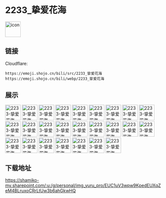 # 2233_挚爱花海
<img src="https://emoji.shojo.cn/bili/src/2233_挚爱花海/icon.png" width="50" height="50" alt="icon">

## 链接
Cloudflare:
```
https://emoji.shojo.cn/bili/src/2233_挚爱花海
https://emoji.shojo.cn/bili/webp/2233_挚爱花海
```
## 展示
<img src="https://emoji.shojo.cn/bili/src/2233_挚爱花海/2233-挚爱花海-awsl.png" width="50" height="50" alt="2233-挚爱花海-awsl">
<img src="https://emoji.shojo.cn/bili/src/2233_挚爱花海/2233-挚爱花海-爱了.png" width="50" height="50" alt="2233-挚爱花海-爱了">
<img src="https://emoji.shojo.cn/bili/src/2233_挚爱花海/2233-挚爱花海-抱走.png" width="50" height="50" alt="2233-挚爱花海-抱走">
<img src="https://emoji.shojo.cn/bili/src/2233_挚爱花海/2233-挚爱花海-躲起来.png" width="50" height="50" alt="2233-挚爱花海-躲起来">
<img src="https://emoji.shojo.cn/bili/src/2233_挚爱花海/2233-挚爱花海-给你.png" width="50" height="50" alt="2233-挚爱花海-给你">
<img src="https://emoji.shojo.cn/bili/src/2233_挚爱花海/2233-挚爱花海-花Q.png" width="50" height="50" alt="2233-挚爱花海-花Q">
<img src="https://emoji.shojo.cn/bili/src/2233_挚爱花海/2233-挚爱花海-浇个朋友.png" width="50" height="50" alt="2233-挚爱花海-浇个朋友">
<img src="https://emoji.shojo.cn/bili/src/2233_挚爱花海/2233-挚爱花海-姐妹情深.png" width="50" height="50" alt="2233-挚爱花海-姐妹情深">
<img src="https://emoji.shojo.cn/bili/src/2233_挚爱花海/2233-挚爱花海-咔嚓.png" width="50" height="50" alt="2233-挚爱花海-咔嚓">
<img src="https://emoji.shojo.cn/bili/src/2233_挚爱花海/2233-挚爱花海-开心.png" width="50" height="50" alt="2233-挚爱花海-开心">
<img src="https://emoji.shojo.cn/bili/src/2233_挚爱花海/2233-挚爱花海-夸夸.png" width="50" height="50" alt="2233-挚爱花海-夸夸">
<img src="https://emoji.shojo.cn/bili/src/2233_挚爱花海/2233-挚爱花海-摩多摩多.png" width="50" height="50" alt="2233-挚爱花海-摩多摩多">
<img src="https://emoji.shojo.cn/bili/src/2233_挚爱花海/2233-挚爱花海-破防.png" width="50" height="50" alt="2233-挚爱花海-破防">
<img src="https://emoji.shojo.cn/bili/src/2233_挚爱花海/2233-挚爱花海-牵手.png" width="50" height="50" alt="2233-挚爱花海-牵手">
<img src="https://emoji.shojo.cn/bili/src/2233_挚爱花海/2233-挚爱花海-窃喜.png" width="50" height="50" alt="2233-挚爱花海-窃喜">
<img src="https://emoji.shojo.cn/bili/src/2233_挚爱花海/2233-挚爱花海-亲亲.png" width="50" height="50" alt="2233-挚爱花海-亲亲">
<img src="https://emoji.shojo.cn/bili/src/2233_挚爱花海/2233-挚爱花海-让我康康.png" width="50" height="50" alt="2233-挚爱花海-让我康康">
<img src="https://emoji.shojo.cn/bili/src/2233_挚爱花海/2233-挚爱花海-舒服.png" width="50" height="50" alt="2233-挚爱花海-舒服">
<img src="https://emoji.shojo.cn/bili/src/2233_挚爱花海/2233-挚爱花海-思考.png" width="50" height="50" alt="2233-挚爱花海-思考">
<img src="https://emoji.shojo.cn/bili/src/2233_挚爱花海/2233-挚爱花海-送你花花.png" width="50" height="50" alt="2233-挚爱花海-送你花花">
<img src="https://emoji.shojo.cn/bili/src/2233_挚爱花海/2233-挚爱花海-甜蜜暴击.png" width="50" height="50" alt="2233-挚爱花海-甜蜜暴击">
<img src="https://emoji.shojo.cn/bili/src/2233_挚爱花海/2233-挚爱花海-跳舞.png" width="50" height="50" alt="2233-挚爱花海-跳舞">
<img src="https://emoji.shojo.cn/bili/src/2233_挚爱花海/2233-挚爱花海-跳跃.png" width="50" height="50" alt="2233-挚爱花海-跳跃">
<img src="https://emoji.shojo.cn/bili/src/2233_挚爱花海/2233-挚爱花海-休息.png" width="50" height="50" alt="2233-挚爱花海-休息">
<img src="https://emoji.shojo.cn/bili/src/2233_挚爱花海/2233-挚爱花海-驻足.png" width="50" height="50" alt="2233-挚爱花海-驻足">

## 下载地址

https://shamiko-my.sharepoint.com/:u:/g/personal/img_yuru_pro/EUC1uV3wpw9KpedEUXqZeM4BLruxoCRrLtUw3b6ahGkwHQ